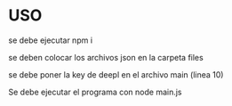 # USO

se debe ejecutar npm i

se deben colocar los archivos json en la carpeta files

se debe poner la key de deepl en el archivo main (linea 10)

Se debe ejecutar el programa con node main.js